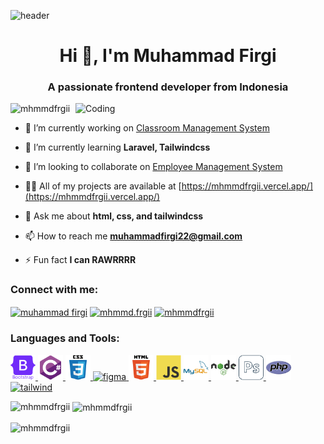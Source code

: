 ![header](https://capsule-render.vercel.app/api?type=waving&color=0077b6&height=300&section=header&text=MhmmdFrgii&fontAlignY=40&fontSize=90&fontColor=d3d3d3&animation=fadeIn&desc=Frontend&descSize=30&descAlignY=60)
<h1 align="center">Hi 👋, I'm Muhammad Firgi</h1>
<h3 align="center">A passionate frontend developer from Indonesia</h3>
<img align="right" alt="Coding" width="400" src="https://cdn.dribbble.com/users/1162077/screenshots/3848914/programmer.gif">

<p align="left"> <img src="https://komarev.com/ghpvc/?username=mhmmdfrgii&label=Profile%20views&color=0e75b6&style=flat" alt="mhmmdfrgii" /> </p>

- 🔭 I’m currently working on [Classroom Management System](https://github.com/MhmmdFrgii/classroom-management-system.git)

- 🌱 I’m currently learning **Laravel, Tailwindcss**

- 👯 I’m looking to collaborate on [Employee Management System](https://github.com/MhmmdFrgii/employee-management-system.git)

- 👨‍💻 All of my projects are available at [https://mhmmdfrgii.vercel.app/](https://mhmmdfrgii.vercel.app/)

- 💬 Ask me about **html, css, and tailwindcss**

- 📫 How to reach me **muhammadfirgi22@gmail.com**

- ⚡ Fun fact **I can RAWRRRR**

<h3 align="left">Connect with me:</h3>
<p align="left">
<a href="https://fb.com/muhammad firgi" target="blank"><img align="center" src="https://raw.githubusercontent.com/rahuldkjain/github-profile-readme-generator/master/src/images/icons/Social/facebook.svg" alt="muhammad firgi" height="30" width="40" /></a>
<a href="https://instagram.com/mhmmd.frgii" target="blank"><img align="center" src="https://raw.githubusercontent.com/rahuldkjain/github-profile-readme-generator/master/src/images/icons/Social/instagram.svg" alt="mhmmd.frgii" height="30" width="40" /></a>
<a href="https://www.youtube.com/c/mhmmdfrgii" target="blank"><img align="center" src="https://raw.githubusercontent.com/rahuldkjain/github-profile-readme-generator/master/src/images/icons/Social/youtube.svg" alt="mhmmdfrgii" height="30" width="40" /></a>
</p>

<h3 align="left">Languages and Tools:</h3>
<p align="left"> <a href="https://getbootstrap.com" target="_blank" rel="noreferrer"> <img src="https://raw.githubusercontent.com/devicons/devicon/master/icons/bootstrap/bootstrap-plain-wordmark.svg" alt="bootstrap" width="40" height="40"/> </a> <a href="https://www.w3schools.com/cs/" target="_blank" rel="noreferrer"> <img src="https://raw.githubusercontent.com/devicons/devicon/master/icons/csharp/csharp-original.svg" alt="csharp" width="40" height="40"/> </a> <a href="https://www.w3schools.com/css/" target="_blank" rel="noreferrer"> <img src="https://raw.githubusercontent.com/devicons/devicon/master/icons/css3/css3-original-wordmark.svg" alt="css3" width="40" height="40"/> </a> <a href="https://www.figma.com/" target="_blank" rel="noreferrer"> <img src="https://www.vectorlogo.zone/logos/figma/figma-icon.svg" alt="figma" width="40" height="40"/> </a> <a href="https://www.w3.org/html/" target="_blank" rel="noreferrer"> <img src="https://raw.githubusercontent.com/devicons/devicon/master/icons/html5/html5-original-wordmark.svg" alt="html5" width="40" height="40"/> </a> <a href="https://developer.mozilla.org/en-US/docs/Web/JavaScript" target="_blank" rel="noreferrer"> <img src="https://raw.githubusercontent.com/devicons/devicon/master/icons/javascript/javascript-original.svg" alt="javascript" width="40" height="40"/> </a> <a href="https://www.mysql.com/" target="_blank" rel="noreferrer"> <img src="https://raw.githubusercontent.com/devicons/devicon/master/icons/mysql/mysql-original-wordmark.svg" alt="mysql" width="40" height="40"/> </a> <a href="https://nodejs.org" target="_blank" rel="noreferrer"> <img src="https://raw.githubusercontent.com/devicons/devicon/master/icons/nodejs/nodejs-original-wordmark.svg" alt="nodejs" width="40" height="40"/> </a> <a href="https://www.photoshop.com/en" target="_blank" rel="noreferrer"> <img src="https://raw.githubusercontent.com/devicons/devicon/master/icons/photoshop/photoshop-line.svg" alt="photoshop" width="40" height="40"/> </a> <a href="https://www.php.net" target="_blank" rel="noreferrer"> <img src="https://raw.githubusercontent.com/devicons/devicon/master/icons/php/php-original.svg" alt="php" width="40" height="40"/> </a> <a href="https://tailwindcss.com/" target="_blank" rel="noreferrer"> <img src="https://www.vectorlogo.zone/logos/tailwindcss/tailwindcss-icon.svg" alt="tailwind" width="40" height="40"/> </a> </p>

<p><img align="left" src="https://github-readme-stats.vercel.app/api/top-langs?username=mhmmdfrgii&show_icons=true&locale=en&layout=compact" alt="mhmmdfrgii" /></p>

<p>&nbsp;<img align="center" src="https://github-readme-stats.vercel.app/api?username=mhmmdfrgii&show_icons=true&locale=en" alt="mhmmdfrgii" /></p>

<p><img align="center" src="https://github-readme-streak-stats.herokuapp.com/?user=mhmmdfrgii&" alt="mhmmdfrgii" /></p>
